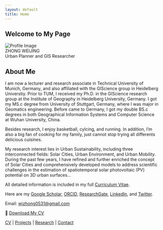 ```yaml
---
layout: default
title: Home
---
```


## Welcome to My Page

<div class="profile">
    <img src="{{ '/images/profile.jpg' | relative_url }}" alt="Profile Image" class="profile-img">
    <div class="profile-info">
        <div class="profile-name">ZHONG WEIJING</div>
        <div class="profile-title">Urban Planner and GIS Researcher</div>
    </div>
</div>

## About Me
I am now a lecturer and research associate in Technical University of Munich, Germany, and also affiliated with the GIScience group in Heidelberg Universtiy. Prior to TUM, I received my Ph.D. in the GIScience research group at the Institute of Geography in Heidelberg University, Germany. I got my MS.c degree from University of Stuttgart, Germany, where I was major in Geomatics engineering. Before came to Germany, I got my double BS.c degrees in both Geographical Information Systems and Computer Science at Wuhan University, China.

Besides research, I enjoy basketball, cylcing, and running. In addition, I’m also a big fan of cooking for my family, just cannot stop trying all differents delicious cuisines.

<p>
    My research interest lies in Urban Sustainability, including three interconnected fields: Solar Cities, 
    Urban Environment, and Urban Mobility. During the past few years, I have refined and further enriched 
    the concept of Solar Cities and comprehensively developed models to address scientific challenges in the estimation 
    of spatiotemporal solar photovoltaic (PV) potential on 3D urban surfaces...
</p>

<p>All detailed information is included in my full <a href="#">Curriculum Vitae</a>.</p>

<p class="links">
    Here are my 
    <a href="#">Google Scholar</a>, 
    <a href="#">ORCID</a>, 
    <a href="#">ResearchGate</a>, 
    <a href="#">LinkedIn</a>, and 
    <a href="#">Twitter</a>.
</p>

<p>Email: <a href="wjzhong0531@gmail.com">wjzhong0531@gmail.com</a></p>


📄 [Download My CV](/docs/assets/cv.pdf)

[CV](cv.md) | [Projects](projects.md) | [Research](research.md) | [Contact](contact.md)

